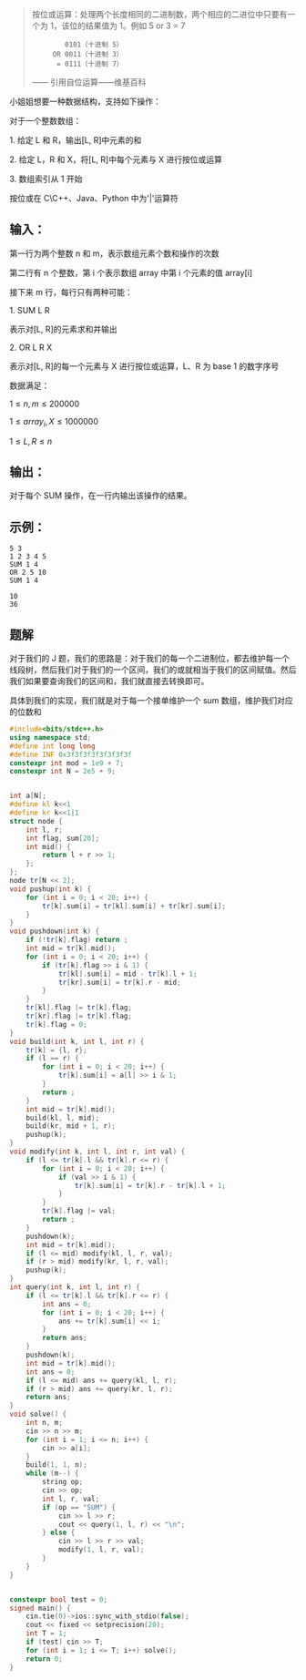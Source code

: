 > 按位或运算：处理两个长度相同的二进制数，两个相应的二进位中只要有一个为 1，该位的结果值为 1。例如 5 or 3 = 7
> 
> ```
>         0101（十进制 5）
>      OR 0011（十进制 3）
>       = 0111（十进制 7）
> ```
> —— 引用自位运算——维基百科

小姐姐想要一种数据结构，支持如下操作：

对于一个整数数组：    

1\. 给定 L 和 R，输出\[L, R\]中元素的和

2\. 给定 L，R 和 X，将\[L, R\]中每个元素与 X 进行按位或运算

3\. 数组索引从 1 开始

按位或在 C\\C++、Java、Python 中为'|'运算符

## 输入：
第一行为两个整数 n 和 m，表示数组元素个数和操作的次数

第二行有 n 个整数，第 i 个表示数组 array 中第 i 个元素的值 array\[i\]

接下来 m 行，每行只有两种可能：

1\. SUM L R

表示对\[L, R\]的元素求和并输出

2\. OR L R X

表示对\[L, R\]的每一个元素与 X 进行按位或运算，L、R 为 base 1 的数字序号

数据满足：

$1 \leq n,m \leq 200000$  

$1\leq array_i, X \leq 1000000$  

$1 \leq L,R \leq n$

## 输出：
对于每个 SUM 操作，在一行内输出该操作的结果。

## 示例：
```
5 3
1 2 3 4 5
SUM 1 4
OR 2 5 10
SUM 1 4
```

```
10
36
```

## 题解
对于我们的 J 题，我们的思路是：对于我们的每一个二进制位，都去维护每一个线段树，然后我们对于我们的一个区间，我们的或就相当于我们的区间赋值。然后我们如果要查询我们的区间和，我们就直接去转换即可。

具体到我们的实现，我们就是对于每一个接单维护一个 sum 数组，维护我们对应的位数和
```cpp
#include<bits/stdc++.h>
using namespace std;
#define int long long
#define INF 0x3f3f3f3f3f3f3f3f
constexpr int mod = 1e9 + 7;
constexpr int N = 2e5 + 9;


int a[N];
#define kl k<<1
#define kr k<<1|1
struct node {
	int l, r;
	int flag, sum[20];
	int mid() {
		return l + r >> 1;
	};
};
node tr[N << 2];
void pushup(int k) {
	for (int i = 0; i < 20; i++) {
		tr[k].sum[i] = tr[kl].sum[i] + tr[kr].sum[i];
	}
}
void pushdown(int k) {
	if (!tr[k].flag) return ;
	int mid = tr[k].mid();
	for (int i = 0; i < 20; i++) {
		if (tr[k].flag >> i & 1) {
			tr[kl].sum[i] = mid - tr[k].l + 1;
			tr[kr].sum[i] = tr[k].r - mid;
		}
	}
	tr[kl].flag |= tr[k].flag;
	tr[kr].flag |= tr[k].flag;
	tr[k].flag = 0;
}
void build(int k, int l, int r) {
	tr[k] = {l, r};
	if (l == r) {
		for (int i = 0; i < 20; i++) {
			tr[k].sum[i] = a[l] >> i & 1;
		}
		return ;
	}
	int mid = tr[k].mid();
	build(kl, l, mid);
	build(kr, mid + 1, r);
	pushup(k);
}
void modify(int k, int l, int r, int val) {
	if (l <= tr[k].l && tr[k].r <= r) {
		for (int i = 0; i < 20; i++) {
			if (val >> i & 1) {
				tr[k].sum[i] = tr[k].r - tr[k].l + 1;
			}
		}
		tr[k].flag |= val;
		return ;
	}
	pushdown(k);
	int mid = tr[k].mid();
	if (l <= mid) modify(kl, l, r, val);
	if (r > mid) modify(kr, l, r, val);
	pushup(k);
}
int query(int k, int l, int r) {
	if (l <= tr[k].l && tr[k].r <= r) {
		int ans = 0;
		for (int i = 0; i < 20; i++) {
			ans += tr[k].sum[i] << i;
		}
		return ans;
	}
	pushdown(k);
	int mid = tr[k].mid();
	int ans = 0;
	if (l <= mid) ans += query(kl, l, r);
	if (r > mid) ans += query(kr, l, r);
	return ans;
}
void solve() {
	int n, m;
	cin >> n >> m;
	for (int i = 1; i <= n; i++) {
		cin >> a[i];
	}
	build(1, 1, n);
	while (m--) {
		string op;
		cin >> op;
		int l, r, val;
		if (op == "SUM") {
			cin >> l >> r;
			cout << query(1, l, r) << "\n";
		} else {
			cin >> l >> r >> val;
			modify(1, l, r, val);
		}
	}
}


constexpr bool test = 0;
signed main() {
	cin.tie(0)->ios::sync_with_stdio(false);
	cout << fixed << setprecision(20);
	int T = 1;
	if (test) cin >> T;
	for (int i = 1; i <= T; i++) solve();
	return 0;
}
```